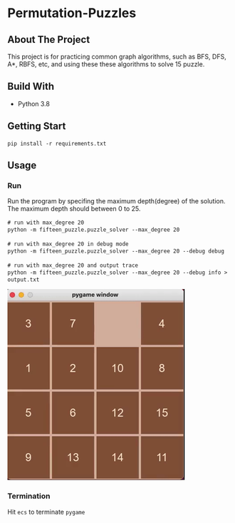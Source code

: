 # Permutation-Puzzles

## About The Project
This project is for practicing common graph algorithms, such as BFS, DFS, A*, RBFS, etc, and using these these algorithms to solve 15 puzzle.

## Build With

- Python 3.8

## Getting Start

```
pip install -r requirements.txt
```

## Usage
### Run
Run the program by specifing the maximum depth(degree) of the solution. The maximum depth should between 0 to 25.
```
# run with max_degree 20
python -m fifteen_puzzle.puzzle_solver --max_degree 20

# run with max_degree 20 in debug mode
python -m fifteen_puzzle.puzzle_solver --max_degree 20 --debug debug

# run with max_degree 20 and output trace
python -m fifteen_puzzle.puzzle_solver --max_degree 20 --debug info > output.txt
```

![image](images/fifteen_puzzle.gif)

### Termination
Hit `ecs` to terminate `pygame`